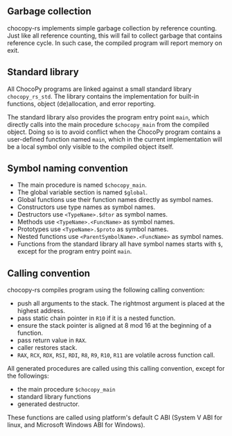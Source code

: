 ## Garbage collection

chocopy-rs implements simple garbage collection by reference counting. Just like all reference counting, this will fail to collect garbage that contains reference cycle. In such case, the compiled program will report memory on exit.

## Standard library

All ChocoPy programs are linked against a small standard library `chocopy_rs_std`. The library contains the implementation for built-in functions, object (de)allocation, and error reporting.

The standard library also provides the program entry point `main`, which directly calls into the main procedure `$chocopy_main` from the compiled object. Doing so is to avoid conflict when the ChocoPy program contains a user-defined function named `main`, which in the current implementation will be a local symbol only visible to the compiled object itself.

## Symbol naming convention
 - The main procedure is named `$chocopy_main`.
 - The global variable section is named `$global`.
 - Global functions use their function names directly as symbol names.
 - Constructors use type names as symbol names.
 - Destructors use `<TypeName>.$dtor` as symbol names.
 - Methods use `<TypeName>.<FuncName>` as symbol names.
 - Prototypes use `<TypeName>.$proto` as symbol names.
 - Nested functions use `<ParentSymbolName>.<FuncName>` as symbol names.
 - Functions from the standard library all have symbol names starts with `$`, except for the program entry point `main`.

## Calling convention

chocopy-rs compiles program using the following calling convention:
 - push all arguments to the stack. The rightmost argument is placed at the highest address.
 - pass static chain pointer in `R10` if it is a nested function.
 - ensure the stack pointer is aligned at 8 mod 16 at the beginning of a function.
 - pass return value in `RAX`.
 - caller restores stack.
 - `RAX`, `RCX`, `RDX`, `RSI`, `RDI`, `R8`, `R9`, `R10`, `R11` are volatile across function call.

All generated procedures are called using this calling convention, except for the followings:

 - the main procedure `$chocopy_main`
 - standard library functions
 - generated destructor.

 These functions are called using platform's default C ABI (System V ABI for linux, and Microsoft Windows ABI for Windows).
